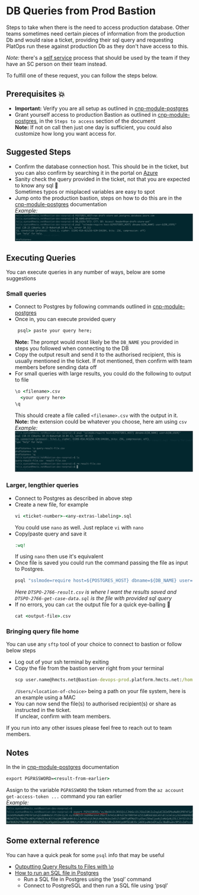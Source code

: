 # DB Queries from Prod Bastion

Steps to take when there is the need to access production database.
Other teams sometimes need certain pieces of information from the production Db and would raise
a ticket, providing their sql query and requesting PlatOps run these against
production Db as they don't have access to this.

*Note:* there's a [self service](https://tools.hmcts.net/confluence/display/DTSPO/%5BSelf-Service%5D+Database) process that should be used by the team if they have an SC person on their team instead.

To fulfill one of these request, you can follow the steps below.

## Prerequisites 💥
* **Important:** Verify you are all setup as outlined in [cnp-module-postgres](https://github.com/hmcts/cnp-module-postgres#production)
* Grant yourself access to production Bastion as outlined in [cnp-module-postgres](https://github.com/hmcts/cnp-module-postgres#production), in the `Steps to access` section of the document <br>
  **Note:** If not on call then just one day is sufficient, you could also customize how long you want access for.

## Suggested Steps

* Confirm the database connection host. This should be in the ticket, but you can also confirm by searching it in the portal on [Azure](https://portal.azure.com/#home) <br>
* Sanity check the query provided in the ticket, not that you are expected to know any sql 🤥 <br>
  Sometimes typos or misplaced variables are easy to spot
* Jump onto the production bastion, steps on how to do this are in the [cnp-module-postgres](https://github.com/hmcts/cnp-module-postgres#production)  documentation <br>
  _Example:_<br>
  ![Connecting to DB](../images/connecting.png)

## Executing Queries
You can execute queries in any number of ways, below are some suggestions

### Small queries

* Connect to  Postgres by following commands outlined in [cnp-module-postgres](https://github.com/hmcts/cnp-module-postgres#production) <br>
* Once in, you can execute provided query
  ```cmd
   psql> paste your query here;
  ```
  **Note:** The prompt would most likely be the `DB_NAME` you provided in steps you followed when connecting to the DB
* Copy the output result and send it to the authorised recipient, this is usually mentioned in the ticket. If not mentioned, then confirm with team members before sending data off  
* For small queries with large results, you could do the following to output to file
  ```cmd
  \o <filename>.csv
    <your query here>
  \q
   ```
  This should create a file called `<filename>.csv` with the output in it. <br>
  **Note:** the extension could be whatever you choose, here am using `csv` <br>
  _Example:_<br>
  ![Output to file](../images/query-output.png)

### Larger, lengthier queries

* Connect to Postgres as described in above step
* Create a new file, for example
  ```cmd
  vi <ticket-number>-<any-extras-labeling>.sql
  ```
  You could use `nano` as well. Just replace `vi` with `nano`
* Copy/paste query and save it
  ```cmd 
  :wq!
  ```
  If using `nano` then use it's equivalent
* Once file is saved you could run the command passing the file as input to Postgres.
  ```cmd 
  psql "sslmode=require host=${POSTGRES_HOST} dbname=${DB_NAME} user=${DB_USER}" -o DTSPO-2766-result.csv < DTSPO-2766-get-case-data.sql
  ```
  _Here `DTSPO-2766-result.csv` is where I want the results saved and `DTSPO-2766-get-case-data.sql` is the file with provided sql query_
* If no errors, you can `cat` the output file for a quick eye-balling 👀
  ```cmd 
  cat <output-file>.csv
  ```

### Bringing query file home
You can use any `sftp` tool of your choice to connect to bastion or follow below steps

* Log out of your ssh terminal by exiting
* Copy the file from the bastion server right from your terminal
  ```cmd 
  scp user.name@hmcts.net@bastion-devops-prod.platform.hmcts.net:/home/user.name/DTSPO-2766-result.csv /Users/<location-of-choice>
  ```
  `/Users/<location-of-choice>` being a path on your file system, here is an example using a MAC
* You can now send the file(s) to authorised recipient(s) or share as instructed in the ticket.<br> 
  If unclear, confirm with team members.
  
If you run into any other issues please feel free to reach out to team members.

## Notes
In the in [cnp-module-postgres](https://github.com/hmcts/cnp-module-postgres#production) documentation
```cmd
export PGPASSWORD=<result-from-earlier>
```
Assign to the variable `PGPASSWORD` the token returned from the `az account get-access-token ...` command you ran earlier <br>
_Example:_<br>
![Token to Password](../images/assign-to-password-var.png)

## Some external reference

You can have a quick peak for some `psql` info that may be useful
* [Outputting Query Results to Files with \o](https://dataschool.com/learn-sql/outputting-query-results-to-files-with-o/)
* [How to run an SQL file in Postgres](https://kb.objectrocket.com/postgresql/how-to-run-an-sql-file-in-postgres-846)
  - Run a SQL file in Postgres using the ‘psql’ command 
  - Connect to PostgreSQL and then run a SQL file using ‘psql’
